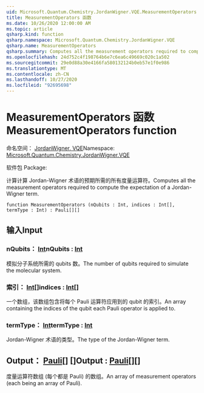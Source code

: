 ```yaml
---
uid: Microsoft.Quantum.Chemistry.JordanWigner.VQE.MeasurementOperators
title: MeasurementOperators 函数
ms.date: 10/26/2020 12:00:00 AM
ms.topic: article
qsharp.kind: function
qsharp.namespace: Microsoft.Quantum.Chemistry.JordanWigner.VQE
qsharp.name: MeasurementOperators
qsharp.summary: Computes all the measurement operators required to compute the expectation of a Jordan-Wigner term.
ms.openlocfilehash: 24d752c4f198764b6e7c6ea6c49669c020c1a502
ms.sourcegitcommit: 29e0d88a30e4166fa580132124b0eb57e1f0e986
ms.translationtype: MT
ms.contentlocale: zh-CN
ms.lasthandoff: 10/27/2020
ms.locfileid: "92695698"
---
```

# <a name="measurementoperators-function"></a><span data-ttu-id="eb2d6-102">MeasurementOperators 函数</span><span class="sxs-lookup"><span data-stu-id="eb2d6-102">MeasurementOperators function</span></span>

<span data-ttu-id="eb2d6-103">命名空间： [JordanWigner. VQE](xref:Microsoft.Quantum.Chemistry.JordanWigner.VQE)</span><span class="sxs-lookup"><span data-stu-id="eb2d6-103">Namespace: [Microsoft.Quantum.Chemistry.JordanWigner.VQE](xref:Microsoft.Quantum.Chemistry.JordanWigner.VQE)</span></span>

<span data-ttu-id="eb2d6-104">软件包 [](https://nuget.org/packages/)</span><span class="sxs-lookup"><span data-stu-id="eb2d6-104">Package: [](https://nuget.org/packages/)</span></span>


<span data-ttu-id="eb2d6-105">计算计算 Jordan-Wigner 术语的预期所需的所有度量运算符。</span><span class="sxs-lookup"><span data-stu-id="eb2d6-105">Computes all the measurement operators required to compute the expectation of a Jordan-Wigner term.</span></span>

```qsharp
function MeasurementOperators (nQubits : Int, indices : Int[], termType : Int) : Pauli[][]
```


## <a name="input"></a><span data-ttu-id="eb2d6-106">输入</span><span class="sxs-lookup"><span data-stu-id="eb2d6-106">Input</span></span>

### <a name="nqubits--int"></a><span data-ttu-id="eb2d6-107">nQubits： [Int](xref:microsoft.quantum.lang-ref.int)</span><span class="sxs-lookup"><span data-stu-id="eb2d6-107">nQubits : [Int](xref:microsoft.quantum.lang-ref.int)</span></span>

<span data-ttu-id="eb2d6-108">模拟分子系统所需的 qubits 数。</span><span class="sxs-lookup"><span data-stu-id="eb2d6-108">The number of qubits required to simulate the molecular system.</span></span>


### <a name="indices--int"></a><span data-ttu-id="eb2d6-109">索引： [Int](xref:microsoft.quantum.lang-ref.int)[]</span><span class="sxs-lookup"><span data-stu-id="eb2d6-109">indices : [Int](xref:microsoft.quantum.lang-ref.int)[]</span></span>

<span data-ttu-id="eb2d6-110">一个数组，该数组包含将每个 Pauli 运算符应用到的 qubit 的索引。</span><span class="sxs-lookup"><span data-stu-id="eb2d6-110">An array containing the indices of the qubit each Pauli operator is applied to.</span></span>


### <a name="termtype--int"></a><span data-ttu-id="eb2d6-111">termType： [Int](xref:microsoft.quantum.lang-ref.int)</span><span class="sxs-lookup"><span data-stu-id="eb2d6-111">termType : [Int](xref:microsoft.quantum.lang-ref.int)</span></span>

<span data-ttu-id="eb2d6-112">Jordan-Wigner 术语的类型。</span><span class="sxs-lookup"><span data-stu-id="eb2d6-112">The type of the Jordan-Wigner term.</span></span>



## <a name="output--pauli"></a><span data-ttu-id="eb2d6-113">Output： [Pauli](xref:microsoft.quantum.lang-ref.pauli)[] []</span><span class="sxs-lookup"><span data-stu-id="eb2d6-113">Output : [Pauli](xref:microsoft.quantum.lang-ref.pauli)[][]</span></span>

<span data-ttu-id="eb2d6-114">度量运算符数组 (每个都是 Pauli) 的数组。</span><span class="sxs-lookup"><span data-stu-id="eb2d6-114">An array of measurement operators (each being an array of Pauli).</span></span>